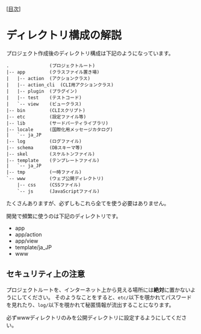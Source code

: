 [[目次](README.md)]
# ディレクトリ構成の解説

プロジェクト作成後のディレクトリ構成は下記のようになっています。

```
.               (プロジェクトルート)
|-- app         (クラスファイル置き場)
|   |-- action  (アクションクラス)
|   |-- action_cli  (CLI用アクションクラス)
|   |-- plugin  (プラグイン)
|   |-- test    (テストコード)
|   `-- view    (ビュークラス)
|-- bin         (CLIスクリプト)
|-- etc         (設定ファイル等)
|-- lib         (サードパーティライブラリ)
|-- locale      (国際化用メッセージカタログ)
|   `-- ja_JP
|-- log         (ログファイル)
|-- schema      (DBスキーマ等)
|-- skel        (スケルトンファイル)
|-- template    (テンプレートファイル)
|   `-- ja_JP   
|-- tmp         (一時ファイル)
`-- www         (ウェブ公開ディレクトリ)
    |-- css     (CSSファイル)
    `-- js      (JavaScriptファイル)
```

たくさんありますが、必ずしもこれら全てを使う必要はありません。

開発で頻繁に使うのは下記のディレクトリです。

* app
* app/action
* app/view
* template/ja_JP
* www

## セキュリティ上の注意

プロジェクトルートを、インターネット上から見える場所には**絶対**に置かないようにしてください。
そのようなことをすると、`etc/`以下を覗かれてパスワードを見れたり、`log/`以下を覗かれて秘匿情報が流出することになります。

必ずwwwディレクトリのみを公開ディレクトリに設定するようにしてください。
